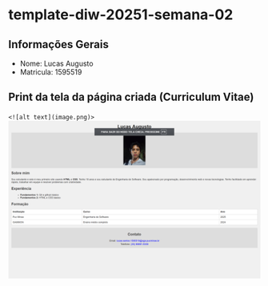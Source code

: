 # template-diw-20251-semana-02

## Informações Gerais
- Nome: Lucas Augusto
- Matricula: 1595519

## Print da tela da página criada (Curriculum Vitae)

`<![alt text](image.png)>`
![alt text](image.png)